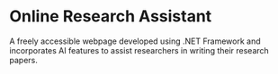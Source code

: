 # Online Research Assistant
 A freely accessible webpage developed using .NET Framework and incorporates AI features to assist researchers in writing their research papers.
